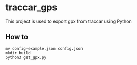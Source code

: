 # traccar_gps
This project is used to export gpx from traccar using Python
## How to
```
mv config-example.json config.json
mkdir build
python3 get_gpx.py
```
